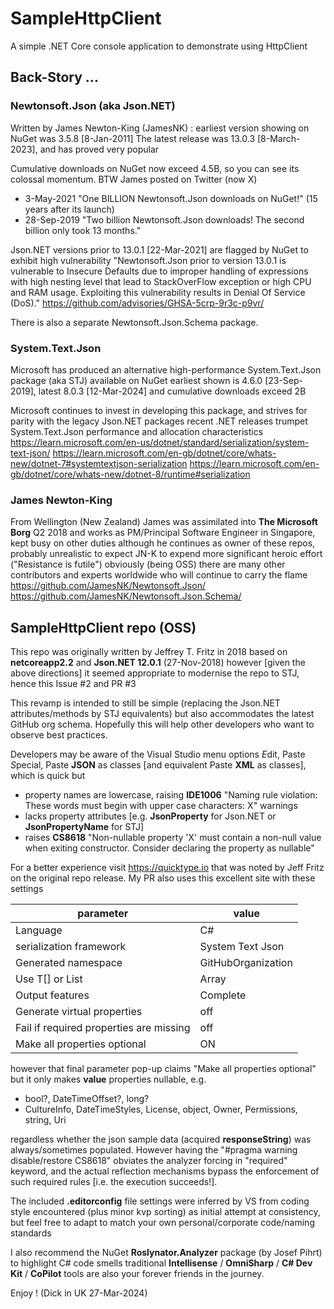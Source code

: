 # SampleHttpClient
A simple .NET Core console application to demonstrate using HttpClient

## Back-Story ...

### Newtonsoft.Json (aka Json.NET)
Written by James Newton-King (JamesNK) : earliest version showing on NuGet was 3.5.8 [8-Jan-2011]
The latest release was 13.0.3 [8-March-2023], and has proved very popular

Cumulative downloads on NuGet now exceed 4.5B, so you can see its colossal momentum. BTW James posted on Twitter (now X)
- 3-May-2021 "One BILLION Newtonsoft.Json downloads on NuGet!" (15 years after its launch)
- 28-Sep-2019 "Two billion Newtonsoft.Json downloads! The second billion only took 13 months."

Json.NET versions prior to 13.0.1 [22-Mar-2021] are flagged by NuGet to exhibit high vulnerability
"Newtonsoft.Json prior to version 13.0.1 is vulnerable to Insecure Defaults due to improper handling of expressions with high nesting level that lead to StackOverFlow exception or high CPU and RAM usage. Exploiting this vulnerability results in Denial Of Service (DoS)."
https://github.com/advisories/GHSA-5crp-9r3c-p9vr/

There is also a separate Newtonsoft.Json.Schema package.

### System.Text.Json
Microsoft has produced an alternative high-performance System.Text.Json package (aka STJ) available on NuGet
earliest shown is 4.6.0 [23-Sep-2019], latest 8.0.3 [12-Mar-2024] and cumulative downloads exceed 2B

Microsoft continues to invest in developing this package, and strives for parity with the legacy Json.NET packages
recent .NET releases trumpet System.Text.Json performance and allocation characteristics
https://learn.microsoft.com/en-us/dotnet/standard/serialization/system-text-json/
https://learn.microsoft.com/en-gb/dotnet/core/whats-new/dotnet-7#systemtextjson-serialization
https://learn.microsoft.com/en-gb/dotnet/core/whats-new/dotnet-8/runtime#serialization

### James Newton-King
From Wellington (New Zealand) James was assimilated into **The Microsoft Borg** Q2 2018 and works as PM/Principal Software Engineer in Singapore, kept busy on other duties although he continues as owner of these repos, probably unrealistic to expect JN-K to expend more significant heroic effort ("Resistance is futile")
obviously (being OSS) there are many other contributors and experts worldwide who will continue to carry the flame
https://github.com/JamesNK/Newtonsoft.Json/
https://github.com/JamesNK/Newtonsoft.Json.Schema/

## SampleHttpClient repo (OSS)
This repo was originally written by Jeffrey T. Fritz in 2018 based on **netcoreapp2.2** and **Json.NET 12.0.1** (27-Nov-2018)
however [given the above directions] it seemed appropriate to modernise the repo to STJ, hence this Issue #2 and PR #3

This revamp is intended to still be simple (replacing the Json.NET attributes/methods by STJ equivalents)
but also accommodates the latest GitHub org schema. Hopefully this will help other developers who want to observe best practices.

Developers may be aware of the Visual Studio menu options *E*dit, Paste *S*pecial, Paste **JSON** as classes [and equivalent Paste **XML** as classes], which is quick but
- property names are lowercase, raising **IDE1006** "Naming rule violation: These words must begin with upper case characters: X" warnings
- lacks property attributes [e.g. **JsonProperty** for Json.NET or **JsonPropertyName** for STJ]
- raises **CS8618** "Non-nullable property 'X' must contain a non-null value when exiting constructor. Consider declaring the property as nullable"

For a better experience visit
https://quicktype.io
that was noted by Jeff Fritz on the original repo release. My PR also uses this excellent site with these settings

| **parameter** | **value** | 
| -|- | 
| Language | C# | 
| serialization framework | System Text Json | 
| Generated namespace | GitHubOrganization | 
| Use T[] or List<T> | Array | 
| Output features | Complete | 
| Generate virtual properties | off | 
| Fail if required properties are missing | off | 
| Make all properties optional | ON  |  

however that final parameter pop-up claims "Make all properties optional" but it only makes **value** properties nullable, e.g.
- bool?, DateTimeOffset?, long?
- CultureInfo, DateTimeStyles, License, object, Owner, Permissions, string, Uri

regardless whether the json sample data (acquired **responseString**) was always/sometimes populated. However having the "#pragma warning disable/restore CS8618" obviates the analyzer forcing in "required" keyword, and the actual reflection mechanisms bypass the enforcement of such required rules [i.e. the execution succeeds!].

The included **.editorconfig** file settings were inferred by VS from coding style encountered (plus minor kvp sorting)
as initial attempt at consistency, but feel free to adapt to match your own personal/corporate code/naming standards

I also recommend the NuGet **Roslynator.Analyzer** package (by Josef Pihrt) to highlight C# code smells
traditional **Intellisense** / **OmniSharp** / **C# Dev Kit** / **CoPilot** tools are also your forever friends in the journey.

Enjoy ! (Dick in UK 27-Mar-2024)
